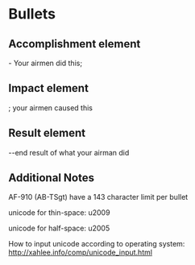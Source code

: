 Bullets
=======

Accomplishment element
----------------------

\- Your airmen did this;

Impact element
--------------

; your airmen caused this

Result element
--------------

--end result of what your airman did

Additional Notes
----------------

AF-910 (AB-TSgt) have a 143 character limit per bullet

unicode for thin-space: u2009

unicode for half-space: u2005

How to input unicode according to operating system: http://xahlee.info/comp/unicode_input.html

